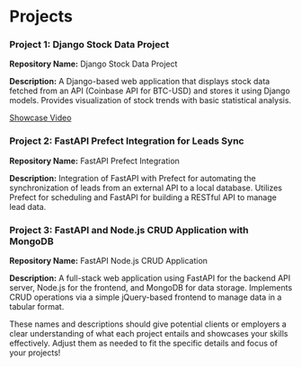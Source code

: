 # Projects

### Project 1: Django Stock Data Project

**Repository Name:** Django Stock Data Project

**Description:**
A Django-based web application that displays stock data fetched from an API (Coinbase API for BTC-USD) and stores it using Django models. Provides visualization of stock trends with basic statistical analysis.

[Showcase Video](https://www.youtube.com/watch?v=t6BxBQcx-BU)

### Project 2: FastAPI Prefect Integration for Leads Sync

**Repository Name:** FastAPI Prefect Integration

**Description:**
Integration of FastAPI with Prefect for automating the synchronization of leads from an external API to a local database. Utilizes Prefect for scheduling and FastAPI for building a RESTful API to manage lead data.

### Project 3: FastAPI and Node.js CRUD Application with MongoDB

**Repository Name:** FastAPI Node.js CRUD Application

**Description:**
A full-stack web application using FastAPI for the backend API server, Node.js for the frontend, and MongoDB for data storage. Implements CRUD operations via a simple jQuery-based frontend to manage data in a tabular format.

These names and descriptions should give potential clients or employers a clear understanding of what each project entails and showcases your skills effectively. Adjust them as needed to fit the specific details and focus of your projects!
